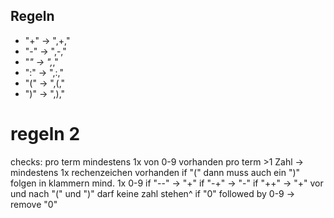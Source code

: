 ## Regeln

- "+" -> ",+,"
- "-" -> ",-,"
- "*" -> ",*,"
- ":" -> ",:,"
- "(" -> ",(,"
- ")" -> ",),"


# regeln 2

checks:
pro term mindestens 1x von 0-9 vorhanden
pro term >1 Zahl -> mindestens 1x rechenzeichen vorhanden
if "(" dann muss auch ein ")" folgen
in klammern mind. 1x 0-9
if "--" -> "+"
if "-+" -> "-"
if "++" -> "+"
vor und nach "(" und ")" darf keine zahl stehen^
if "0" followed by 0-9 -> remove "0"